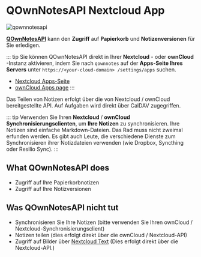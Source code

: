 # QOwnNotesAPI Nextcloud App


![qownnotesapi](/img/qownnotesapi.png)

[**QOwnNotesAPI**](https://github.com/pbek/qownnotesapi) kann den **Zugriff** auf **Papierkorb** und **Notizenversionen** für Sie erledigen.

::: tip
Sie können QOwnNotesAPI direkt in Ihrer **Nextcloud** - oder **ownCloud** -Instanz aktivieren, indem Sie nach `qownnotes` auf der **Apps-Seite Ihres Servers** unter `https://<your-cloud-domain> /settings/apps` suchen.

- [Nextcloud Apps-Seite](https://apps.nextcloud.com/apps/qownnotesapi)
- [ownCloud Apps page](https://marketplace.owncloud.com/apps/qownnotesapi)
:::

Das Teilen von Notizen erfolgt über die von Nextcloud / ownCloud bereitgestellte API. Auf Aufgaben wird direkt über CalDAV zugegriffen.

::: tip
Verwenden Sie Ihren **Nextcloud** / **ownCloud** **Synchronisierungsclienten**, um **Ihre Notizen** zu synchronisieren. Ihre Notizen sind einfache Markdown-Dateien. Das Rad muss nicht zweimal erfunden werden. Es gibt auch Leute, die verschiedene Dienste zum Synchronisieren ihrer Notizdateien verwenden (wie Dropbox, Syncthing oder Resilio Sync).
:::

## What QOwnNotesAPI does

- Zugriff auf Ihre Papierkorbnotizen
- Zugriff auf Ihre Notizversionen

## Was QOwnNotesAPI nicht tut

- Synchronisieren Sie Ihre Notizen (bitte verwenden Sie Ihren ownCloud / Nextcloud-Synchronisierungsclient)
- Notizen teilen (dies erfolgt direkt über die ownCloud / Nextcloud-API)
- Zugriff auf Bilder über [Nextcloud Text](https://github.com/nextcloud/text) (Dies erfolgt direkt über die Nextcloud-API.)
